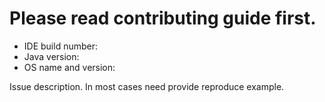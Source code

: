 # Please read contributing guide first. 

- IDE build number:
- Java version:
- OS name and version: 

Issue description. In most cases need provide reproduce example.
